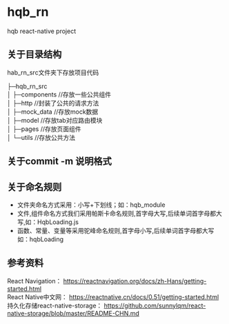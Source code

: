 # hqb_rn
hqb react-native project

## 关于目录结构

hab_rn_src文件夹下存放项目代码

├─hqb_rn_src </br>
│  ├─components  //存放一些公共组件 </br>
│  ├─http		 //封装了公共的请求方法 </br>
│  ├─mock_data   //存放mock数据 </br>
│  ├─model       //存放tab对应路由模块 </br>
│  ├─pages       //存放页面组件 </br>
│  └─utils       //存放公共方法 </br>

## 关于commit -m 说明格式

## 关于命名规则
   * 文件夹命名方式采用：小写+下划线；如：hqb_module
   * 文件,组件命名方式我们采用帕斯卡命名规则,首字母大写,后续单词首字母都大写,如：HqbLoading.js
   * 函数、常量、变量等采用驼峰命名规则,首字母小写,后续单词首字母都大写如：hqbLoading
   
## 参考资料

React Navigation： https://reactnavigation.org/docs/zh-Hans/getting-started.html </br>
React Native中文网： https://reactnative.cn/docs/0.51/getting-started.html <br>
持久化存储react-native-storage： https://github.com/sunnylqm/react-native-storage/blob/master/README-CHN.md <br>